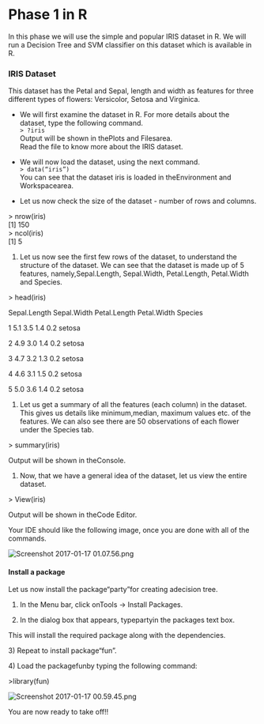 # Phase 1 in R

In this phase we will use the simple and popular IRIS dataset in R. We will run a Decision Tree and SVM classifier on this dataset which is available in R.

### IRIS Dataset

This dataset has the Petal and Sepal, length and width as features for three different types of flowers: Versicolor, Setosa and Virginica.

* We will first examine the dataset in R. For more details about the dataset, type the following command.  
  `> ?iris`  
  Output will be shown in thePlots and Filesarea.  
  Read the file to know more about the IRIS dataset.

* We will now load the dataset, using the next command.  
  `> data(“iris”)`  
  You can see that the dataset iris is loaded in theEnvironment and Workspacearea.

* Let us now check the size of the dataset - number of rows and columns.

&gt; nrow\(iris\)  
  \[1\] 150  
  &gt; ncol\(iris\)  
  \[1\] 5

1. Let us now see the first few rows of the dataset, to understand the structure of the dataset. We can see that the dataset is made up of 5 features, namely,Sepal.Length, Sepal.Width, Petal.Length, Petal.Width and Species.

&gt; head\(iris\)

Sepal.Length Sepal.Width Petal.Length Petal.Width Species

1 5.1 3.5 1.4 0.2 setosa

2 4.9 3.0 1.4 0.2 setosa

3 4.7 3.2 1.3 0.2 setosa

4 4.6 3.1 1.5 0.2 setosa

5 5.0 3.6 1.4 0.2 setosa

1. Let us get a summary of all the features \(each column\) in the dataset. This gives us details like minimum,median, maximum values etc. of the features. We can also see there are 50 observations of each flower under the Species tab.

&gt; summary\(iris\)

Output will be shown in theConsole.

1. Now, that we have a general idea of the dataset, let us view the entire dataset.

&gt; View\(iris\)

Output will be shown in theCode Editor.

Your IDE should like the following image, once you are done with all of the commands.

![](https://lh6.googleusercontent.com/ax7jYtKc9mQUzjzF-GKYdzfamXiijmZNjgd2fKXqOhxaG9gicgoAl857tNfRept9pa8E0EvzHjiTctgk4GXK-KzZSUpJa-gUP6FjNayNrcp1M17JqhxXZmnPu_kCNkjhbaOTFUA "Screenshot 2017-01-17 01.07.56.png")

#### Install a package

Let us now install the package“party”for creating adecision tree.

1. In the Menu bar, click onTools -&gt; Install Packages.

2. In the dialog box that appears, typepartyin the packages text box.

This will install the required package along with the dependencies.

3\) Repeat to install package“fun”.

4\) Load the packagefunby typing the following command:

&gt;library\(fun\)

![](https://lh4.googleusercontent.com/zF_HT7Lg_grNEm5fTpu022iTGC4MVcEaAL2OyrkO_bcG3Is2zPQiUhnDT0XdDJkkRUde3ivRVZ3dd2CZssy5SNTQ6Rrk7Ew2CHQ7Na8XgRd1BNcnw77KKpG0x02vnnA62DhPOnQ "Screenshot 2017-01-17 00.59.45.png")

You are now ready to take off!!

